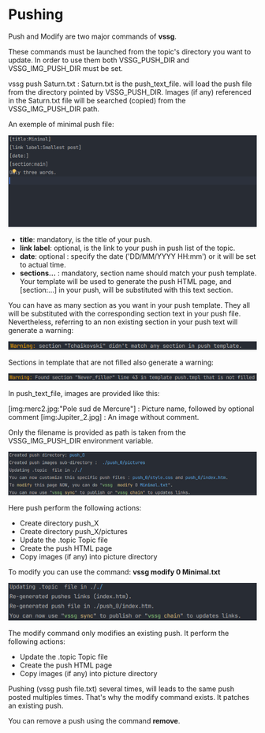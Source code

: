 # Pushing

Push and Modify are two major commands of **vssg**.

These commands must be launched from the topic's directory you want to update. In order to use them
both VSSG_PUSH_DIR and VSSG_IMG_PUSH_DIR must be set.

vssg push Saturn.txt : Saturn.txt is the push_text_file. will load the push file from the directory pointed by
VSSG_PUSH_DIR. Images (if any) referenced in the Saturn.txt file will be searched (copied) from the VSSG_IMG_PUSH_DIR path.

An exemple of minimal push file:

![image](pictures/min_push.png)

- **title**: mandatory, is the title of your push.
- **link label**: optional, is the link to your push in push list of the topic.
- **date**: optional : specify the date ('DD/MM/YYYY HH:mm') or it will be set to actual time.
- **sections...** : mandatory, section name should match your push template. Your template will be used to generate
  the push HTML page, and [section:...] in your push, will be substituted with this text section.

You can have as many section as you want in your push template. They all will be substituted with the corresponding
section text in your push file. Nevertheless, referring to an non existing section in your push text will generate a
warning:

![image](pictures/no_section.png)

Sections in template that are not filled also generate a warning:

![image](pictures/not_filled.png)

In push_text_file, images are provided like this:

[img:merc2.jpg:"Pole sud de Mercure"] : Picture name, followed by optional comment
[img:Jupiter_2.jpg] : An image without comment.

Only the filename is provided as path is taken from the VSSG_IMG_PUSH_DIR environment variable.

![image](pictures/push_minimal.png)

Here push perform the following actions:
- Create directory push_X
- Create directory push_X/pictures
- Update the .topic Topic file
- Create the push HTML page
- Copy images (if any) into picture directory


To modify you can use the command: **vssg modify 0 Minimal.txt**

![image](pictures/modify_minimal.png)

The modify command only modifies an existing push. It perform the following actions:
- Update the .topic Topic file
- Create the push HTML page
- Copy images (if any) into picture directory

Pushing (vssg push file.txt) several times, will leads to the same push posted multiples times.
That's why the modify command exists. It patches an existing push.

You can remove a push using the command **remove**.

